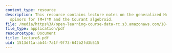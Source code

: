 ```yaml
---
content_type: resource
description: This resource contains lecture notes on the generalized Hodge star, and
  spinors for TM+T*M and the Courant algebroid.
file: /media/https%3A/open-learning-course-data-rc.s3.amazonaws.com/18-969-topics-in-geometry-dirac-geometry-fall-2006/1513df1aab447a1f9f73642b2fd3b515_lecture6.pdf
file_type: application/pdf
resourcetype: Document
title: lecture6.pdf
uid: 1513df1a-ab44-7a1f-9f73-642b2fd3b515
---
```

